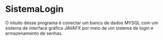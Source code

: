 # SistemaLogin
O intuito desse programa é conectar um banco de dados MYSQL com um sistema de interface gráfica JAVAFX por meio de um sistema de login e armazenamento de senhas.
